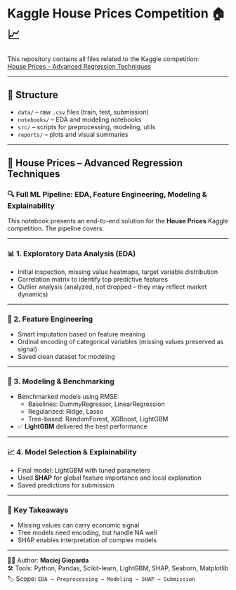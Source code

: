 # Kaggle House Prices Competition 🏠📈

This repository contains all files related to the Kaggle competition:  
[House Prices - Advanced Regression Techniques](https://www.kaggle.com/c/house-prices-advanced-regression-techniques)

---

## 📁 Structure

- `data/` – raw `.csv` files (train, test, submission)  
- `notebooks/` – EDA and modeling notebooks  
- `src/` – scripts for preprocessing, modeling, utils  
- `reports/` – plots and visual summaries  

---

## 🏡 House Prices – Advanced Regression Techniques  
### 🔍 Full ML Pipeline: EDA, Feature Engineering, Modeling & Explainability

This notebook presents an end-to-end solution for the **House Prices** Kaggle competition. The pipeline covers:

---

### 📊 1. Exploratory Data Analysis (EDA)  
- Initial inspection, missing value heatmaps, target variable distribution  
- Correlation matrix to identify top predictive features  
- Outlier analysis (analyzed, not dropped – they may reflect market dynamics)

---

### 🧱 2. Feature Engineering  
- Smart imputation based on feature meaning  
- Ordinal encoding of categorical variables (missing values preserved as signal)  
- Saved clean dataset for modeling

---

### 🤖 3. Modeling & Benchmarking  
- Benchmarked models using RMSE:  
  - Baselines: DummyRegressor, LinearRegression  
  - Regularized: Ridge, Lasso  
  - Tree-based: RandomForest, XGBoost, LightGBM  
- ✅ **LightGBM** delivered the best performance

---

### 📈 4. Model Selection & Explainability  
- Final model: LightGBM with tuned parameters  
- Used **SHAP** for global feature importance and local explanation  
- Saved predictions for submission

---

### 🧠 Key Takeaways  
- Missing values can carry economic signal  
- Tree models need encoding, but handle NA well  
- SHAP enables interpretation of complex models  

---

👨‍💻 Author: **Maciej Gieparda**  
🛠️ Tools: Python, Pandas, Scikit-learn, LightGBM, SHAP, Seaborn, Matplotlib  
🏷️ Scope: `EDA → Preprocessing → Modeling → SHAP → Submission`
